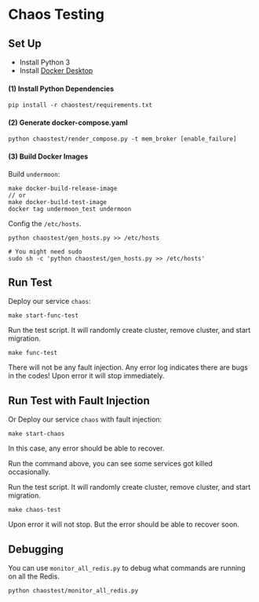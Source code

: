 # Chaos Testing

## Set Up

- Install Python 3
- Install [Docker Desktop](https://www.docker.com/products/docker-desktop)

#### (1) Install Python Dependencies
```
pip install -r chaostest/requirements.txt
```

#### (2) Generate docker-compose.yaml
```
python chaostest/render_compose.py -t mem_broker [enable_failure]
```

#### (3) Build Docker Images

Build `undermoon`:
```
make docker-build-release-image
// or
make docker-build-test-image
docker tag undermoon_test undermoon
```

Config the `/etc/hosts`.
```
python chaostest/gen_hosts.py >> /etc/hosts

# You might need sudo
sudo sh -c 'python chaostest/gen_hosts.py >> /etc/hosts'
```

## Run Test

Deploy our service `chaos`:
```
make start-func-test
```

Run the test script. It will randomly create cluster, remove cluster, and start migration.
```
make func-test
```
There will not be any fault injection. Any error log indicates there are bugs in the codes!
Upon error it will stop immediately.

## Run Test with Fault Injection
Or Deploy our service `chaos` with fault injection:
```
make start-chaos
```
In this case, any error should be able to recover.

Run the command above, you can see some services got killed occasionally.

Run the test script. It will randomly create cluster, remove cluster, and start migration.
```
make chaos-test
```
Upon error it will not stop. But the error should be able to recover soon.

## Debugging

You can use `monitor_all_redis.py` to debug what commands are running on all the Redis.
```
python chaostest/monitor_all_redis.py
```
